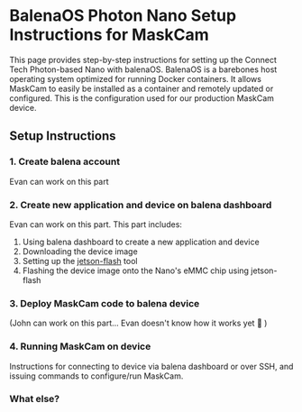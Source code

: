 # BalenaOS Photon Nano Setup Instructions for MaskCam
This page provides step-by-step instructions for setting up the Connect Tech Photon-based Nano with balenaOS. BalenaOS is a barebones host operating system optimized for running Docker containers. It allows MaskCam to easily be installed as a container and remotely updated or configured. This is the configuration used for our production MaskCam device.


## Setup Instructions

### 1. Create balena account
Evan can work on this part


### 2. Create new application and device on balena dashboard
Evan can work on this part. This part includes: 
1. Using balena dashboard to create a new application and device 
2. Downloading the device image
3. Setting up the [jetson-flash](https://github.com/balena-os/jetson-flash) tool
4. Flashing the device image onto the Nano's eMMC chip using jetson-flash


### 3. Deploy MaskCam code to balena device
(John can work on this part... Evan doesn't know how it works yet :grimacing: )


### 4. Running MaskCam on device
Instructions for connecting to device via balena dashboard or over SSH, and issuing commands to configure/run MaskCam.

### What else?
